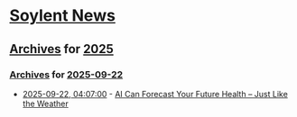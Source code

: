 # [Soylent News](../../../README.md)

## [Archives](../../index.md) for [2025](../index.md)

### [Archives](../../index.md) for [2025-09-22](index.md)

* [2025-09-22, 04:07:00](https://soylentnews.org/article.pl?sid=25/09/21/1419259&from=rss) - [AI Can Forecast Your Future Health – Just Like the Weather](https://soylentnews.org/article.pl?sid=25/09/21/1419259&from=rss)
